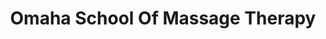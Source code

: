 ---
title: "Omaha School Of Massage Therapy"
url: /omaha/omaha-school-of-massage-therapy/
shop: Massage
---